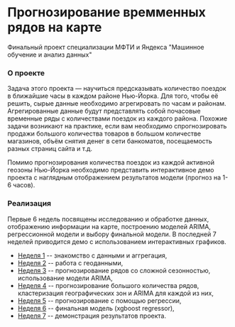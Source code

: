 # Прогнозирование времменных рядов на карте

Финальный проект специализации МФТИ и Яндекса "Машинное обучение и анализ данных"

### О проекте

Задача этого проекта — научиться предсказывать количество поездок в ближайшие часы в каждом районе Нью-Йорка. 
Для того, чтобы её решить, сырые данные необходимо агрегировать по часам и районам. Агрегированные данные будут представлять 
собой почасовые временные ряды с количествами поездок из каждого района. Похожие задачи возникают на практике, если вам необходимо 
спрогнозировать продажи большого количества товаров в большом количестве магазинов, объём снятия денег в сети банкоматов, посещаемость 
разных страниц сайта и т.д.

Помимо прогнозирования количества поездок из каждой активной геозоны Нью-Йорка необходимо представить интерактивное демо 
проекта с наглядным отображением результатов модели (прогноз на 1-6 часов).

### Реализация

Первые 6 недель посвящены исследованию и обработке данных, отображению информации на карте, построению моделей ARIMA, 
регрессионной модели и выбору финальной модели. В последней 7 неделей приводится демо с использованием интерактивных графиков.

* [Неделя 1](https://github.com/APodolskiy/Taxi/blob/master/Taxi%20Week%201.ipynb) -- знакомство с данными и аггрегация,
* [Неделя 2](https://github.com/APodolskiy/Taxi/blob/master/Taxi%20Week%202_1.ipynb) -- работа с геоданными,
* [Неделя 3](https://github.com/APodolskiy/Taxi/blob/master/Taxi%20Week%203.ipynb) -- прогнозирование рядов со сложной сезонностью, использование модели ARIMA,
* [Неделя 4](https://github.com/APodolskiy/Taxi/blob/master/Taxi%20Week%204.ipynb) -- прогнозирование большого количества рядов, кластеризация географических зон и ARIMA для каждой из них,
* [Неделя 5](https://github.com/APodolskiy/Taxi/blob/master/Taxi%20Week%205.ipynb) -- прогнозирование с помощью регрессии,
* [Неделя 6](https://github.com/APodolskiy/Taxi/blob/master/Taxi%20Week%206.ipynb) -- финальная модель (xgboost regressor),
* [Неделя 7](https://github.com/APodolskiy/Taxi/blob/master/Taxi%20Week%207%20Final.ipynb) -- демонстрация результатов проекта.
